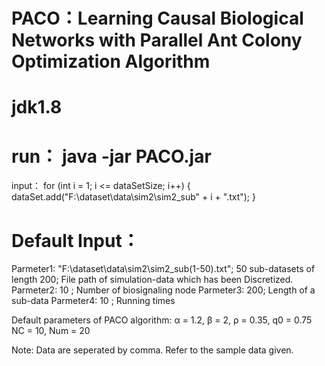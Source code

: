 # PACO：Learning Causal Biological Networks with Parallel Ant Colony Optimization Algorithm
# jdk1.8
# run： java -jar PACO.jar 

input： for (int i = 1; i <= dataSetSize; i++) {
            dataSet.add("F:\\dataset\\data\\sim2\\sim2_sub" + i + ".txt");
        }




        
# Default Input：
Parmeter1: "F:\\dataset\\data\\sim2\\sim2_sub(1-50).txt"; 50 sub-datasets of length 200; File path of simulation-data which has been Discretized.
Parmeter2: 10 ;  Number of biosignaling node
Parmeter3: 200;  Length of a sub-data
Parmeter4: 10 ;  Running times

Default parameters of  PACO algorithm:
α = 1.2, β = 2, ρ = 0.35, q0 = 0.75
NC = 10, Num = 20

Note:
Data are seperated by comma.
Refer to the sample data given.


